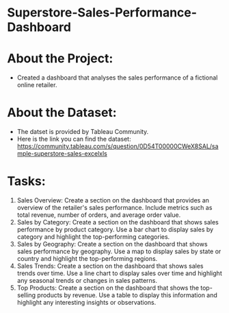 # Superstore-Sales-Performance-Dashboard

# About the Project:
- Created a dashboard that analyses the sales performance of a fictional online retailer.

# About the Dataset:
- The datset is provided by Tableau Community. 
- Here is the link you can find the dataset: https://community.tableau.com/s/question/0D54T00000CWeX8SAL/sample-superstore-sales-excelxls

# Tasks:
1. Sales Overview: Create a section on the dashboard that provides an overview of the retailer's sales performance. Include metrics such as total revenue, number of orders, and average order value.
2. Sales by Category: Create a section on the dashboard that shows sales performance by product category. Use a bar chart to display sales by category and highlight the top-performing categories.
3. Sales by Geography: Create a section on the dashboard that shows sales performance by geography. Use a map to display sales by state or country and highlight the top-performing regions.
4. Sales Trends: Create a section on the dashboard that shows sales trends over time. Use a line chart to display sales over time and highlight any seasonal trends or changes in sales patterns.
5. Top Products: Create a section on the dashboard that shows the top-selling products by revenue. Use a table to display this information and highlight any interesting insights or observations.
